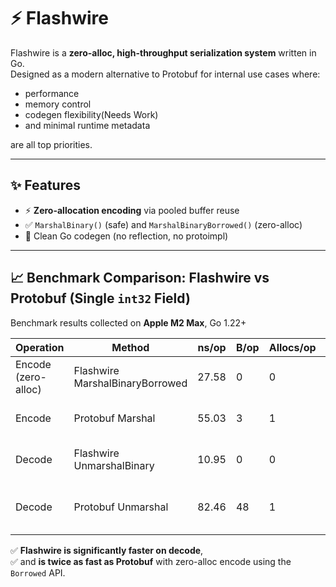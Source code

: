 # ⚡ Flashwire

Flashwire is a **zero-alloc, high-throughput serialization system** written in Go.  
Designed as a modern alternative to Protobuf for internal use cases where:

- performance
- memory control
- codegen flexibility(Needs Work)
- and minimal runtime metadata

are all top priorities.

---

## ✨ Features

- ⚡ **Zero-allocation encoding** via pooled buffer reuse
- ✅ `MarshalBinary()` (safe) and `MarshalBinaryBorrowed()` (zero-alloc)
- 🧱 Clean Go codegen (no reflection, no protoimpl)

---
## 📈 Benchmark Comparison: Flashwire vs Protobuf (Single `int32` Field)

Benchmark results collected on **Apple M2 Max**, Go 1.22+

| Operation                  | Method                         | ns/op   | B/op | Allocs/op | Notes                     |
|---------------------------|--------------------------------|---------|------|------------|---------------------------|
| Encode (zero-alloc)       | Flashwire MarshalBinaryBorrowed | 27.58   | 0    | 0          | Fastest, no copy          |
| Encode                   | Protobuf Marshal               | 55.03   | 3    | 1          | Inlined struct write      |
| Decode                   | Flashwire UnmarshalBinary      | 10.95   | 0    | 0          | Fully zero alloc          |
| Decode                   | Protobuf Unmarshal             | 82.46   | 48   | 1          | Slower and alloc-heavy    |

✅ **Flashwire is significantly faster on decode**,  
✅ and **is twice as fast as Protobuf** with zero-alloc encode using the `Borrowed` API.

